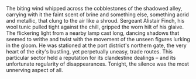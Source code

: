 The biting wind whipped across the cobblestones of the shadowed alley, carrying with it the faint scent of brine and something else, something acrid and metallic, that clung to the air like a shroud.  Sergeant Alistair Finch, his wool tunic pulled tight against the chill, gripped the worn hilt of his glaive.  The flickering light from a nearby lamp cast long, dancing shadows that seemed to writhe and twist with the movement of the unseen figures lurking in the gloom.  He was stationed at the port district's northern gate, the very heart of the city's bustling, yet perpetually uneasy, trade routes.  This particular sector held a reputation for its clandestine dealings – and its unfortunate regularity of disappearances.  Tonight, the silence was the most unnerving aspect of all.
